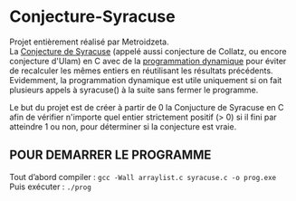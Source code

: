 # Conjecture-Syracuse
Projet entièrement réalisé par Metroidzeta.  
La [Conjecture de Syracuse](https://fr.wikipedia.org/wiki/Conjecture_de_Syracuse) (appelé aussi conjecture de Collatz, ou encore conjecture d'Ulam) en C avec de la [programmation dynamique](https://fr.wikipedia.org/wiki/Programmation_dynamique) pour éviter de recalculer les mêmes entiers en réutilisant les résultats précédents.  
Evidemment, la programmation dynamique est utile uniquement si on fait plusieurs appels à syracuse() à la suite sans fermer le programme.  

Le but du projet est de créer à partir de 0 la Conjucture de Syracuse en C afin de vérifier n'importe quel entier strictement positif (> 0) si il fini par atteindre 1 ou non, pour déterminer si la conjecture est vraie.  

## POUR DEMARRER LE PROGRAMME

Tout d’abord compiler : ```gcc -Wall arraylist.c syracuse.c -o prog.exe```  
Puis exécuter : ```./prog```  